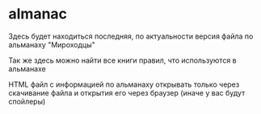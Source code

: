# almanac
 
Здесь будет находиться последняя, по актуальности версия файла по альманаху "Мироходцы"

Так же здесь можно найти все книги правил, что используются в альманахе

HTML файл с информацией по альманаху открывать только через скачивание файла и открытия его через браузер (иначе у вас будут спойлеры)